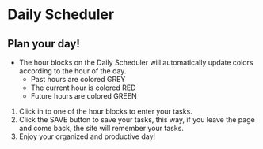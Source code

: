 # Daily Scheduler

## Plan your day!

* The hour blocks on the Daily Scheduler will automatically update colors according to the hour of the day.
    * Past hours are colored GREY
    * The current hour is colored RED
    * Future hours are colored GREEN

1. Click in to one of the hour blocks to enter your tasks.
2. Click the SAVE button to save your tasks, this way, if you leave the page and come back, the site will remember your tasks.
3. Enjoy your organized and productive day!